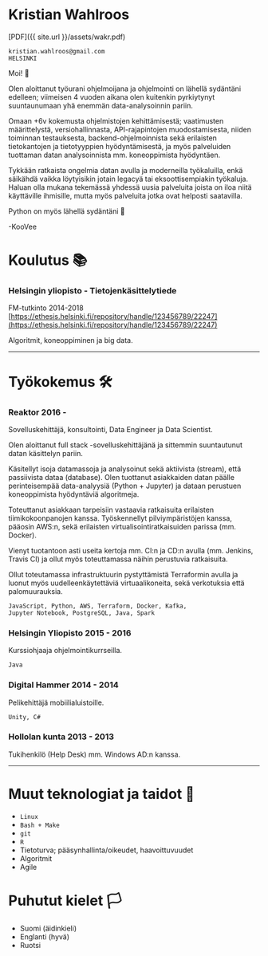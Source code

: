 # Kristian Wahlroos

[PDF]({{ site.url }}/assets/wakr.pdf)

```
kristian.wahlroos@gmail.com
HELSINKI
```

Moi! 🙂

Olen aloittanut työurani ohjelmoijana ja ohjelmointi on lähellä sydäntäni edelleen; viimeisen 4 vuoden aikana olen kuitenkin pyrkiytynyt suuntaunumaan yhä enemmän data-analysoinnin pariin.

Omaan +6v kokemusta ohjelmistojen kehittämisestä; vaatimusten määrittelystä, versiohallinnasta, API-rajapintojen muodostamisesta, niiden toiminnan testauksesta, backend-ohjelmoinnista sekä erilaisten tietokantojen ja tietotyyppien hyödyntämisestä, ja myös palveluiden tuottaman datan analysoinnista mm. koneoppimista hyödyntäen.

Tykkään ratkaista ongelmia datan avulla ja moderneilla työkaluilla, enkä säikähdä vaikka löytyisikin jotain legacyä tai eksoottisempiakin työkaluja. Haluan olla mukana tekemässä yhdessä uusia palveluita joista on iloa niitä käyttäville ihmisille, mutta myös palveluita jotka ovat helposti saatavilla.

Python on myös lähellä sydäntäni 🐍

\-KooVee

# Koulutus 📚

### Helsingin yliopisto - Tietojenkäsittelytiede
FM-tutkinto 2014-2018 [https://ethesis.helsinki.fi/repository/handle/123456789/22247](https://ethesis.helsinki.fi/repository/handle/123456789/22247)

Algoritmit, koneoppiminen ja big data.

---

# Työkokemus 🛠

### Reaktor 2016 -

Sovelluskehittäjä, konsultointi, Data Engineer ja Data Scientist.

Olen aloittanut full stack -sovelluskehittäjänä ja sittemmin suuntautunut datan käsittelyn pariin.

Käsitellyt isoja datamassoja ja analysoinut sekä aktiivista (stream), että passiivista dataa (database). Olen tuottanut asiakkaiden datan päälle perinteisempää data-analyysiä (Python + Jupyter) ja dataan perustuen koneoppimista hyödyntäviä algoritmeja.

Toteuttanut asiakkaan tarpeisiin vastaavia ratkaisuita erilaisten tiimikokoonpanojen kanssa. Työskennellyt pilviympäristöjen kanssa, pääosin AWS:n, sekä erilaisten virtualisointiratkaisuiden parissa (mm. Docker).

Vienyt tuotantoon asti useita kertoja mm. CI:n ja CD:n avulla (mm. Jenkins, Travis CI) ja ollut myös toteuttamassa näihin perustuvia ratkaisuita.

Ollut toteutamassa infrastruktuurin pystyttämistä Terraformin avulla ja luonut myös uudelleenkäytettäviä virtuaalikoneita, sekä verkotuksia että palomuurauksia.

```
JavaScript, Python, AWS, Terraform, Docker, Kafka,
Jupyter Notebook, PostgreSQL, Java, Spark
```

### Helsingin Yliopisto 2015 - 2016

Kurssiohjaaja ohjelmointikurrseilla.

```
Java
```

### Digital Hammer 2014 - 2014

Pelikehittäjä mobiilialuistoille.

```
Unity, C#
```

### Hollolan kunta 2013 - 2013

Tukihenkilö (Help Desk) mm. Windows AD:n kanssa.

---

# Muut teknologiat ja taidot 🤖
* `Linux`
* `Bash + Make`
* `git`
* `R`
* Tietoturva; pääsynhallinta/oikeudet, haavoittuvuudet
* Algoritmit
* Agile

# Puhutut kielet 🏳

* Suomi (äidinkieli)
* Englanti (hyvä)
* Ruotsi
